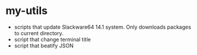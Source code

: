 # my-utils

* scripts that update Slackware64 14.1 system. Only downloads packages to current directory.
* script that change terminal title
* script that beatify JSON
